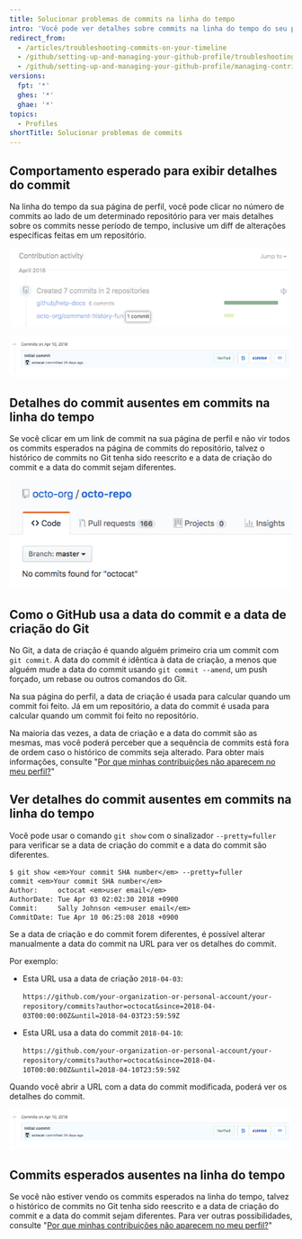 ```yaml
---
title: Solucionar problemas de commits na linha do tempo
intro: 'Você pode ver detalhes sobre commits na linha do tempo do seu perfil. Se os commits esperados não forem exibidos no seu perfil ou você não conseguir encontrar detalhes do commit na sua página de perfil, a data do commit e a data de criação do commit poderão ser diferentes.'
redirect_from:
  - /articles/troubleshooting-commits-on-your-timeline
  - /github/setting-up-and-managing-your-github-profile/troubleshooting-commits-on-your-timeline
  - /github/setting-up-and-managing-your-github-profile/managing-contribution-graphs-on-your-profile/troubleshooting-commits-on-your-timeline
versions:
  fpt: '*'
  ghes: '*'
  ghae: '*'
topics:
  - Profiles
shortTitle: Solucionar problemas de commits
---
```


## Comportamento esperado para exibir detalhes do commit

Na linha do tempo da sua página de perfil, você pode clicar no número de commits ao lado de um determinado repositório para ver mais detalhes sobre os commits nesse período de tempo, inclusive um diff de alterações específicas feitas em um repositório.

![Link de commit na linha do tempo do perfil](/assets/images/help/profile/commit-link-on-profile-timeline.png)

![Detalhes do commit](/assets/images/help/commits/commit-details.png)

## Detalhes do commit ausentes em commits na linha do tempo

Se você clicar em um link de commit na sua página de perfil e não vir todos os commits esperados na página de commits do repositório, talvez o histórico de commits no Git tenha sido reescrito e a data de criação do commit e a data do commit sejam diferentes.

![Página do repositório com mensagem informando que "nenhum commit foi encontrado para octocat"](/assets/images/help/repository/no-commits-found.png)

## Como o GitHub usa a data do commit e a data de criação do Git

No Git, a data de criação é quando alguém primeiro cria um commit com `git commit`. A data do commit é idêntica à data de criação, a menos que alguém mude a data do commit usando `git commit --amend`, um push forçado, um rebase ou outros comandos do Git.

Na sua página do perfil, a data de criação é usada para calcular quando um commit foi feito. Já em um repositório, a data do commit é usada para calcular quando um commit foi feito no repositório.

Na maioria das vezes, a data de criação e a data do commit são as mesmas, mas você poderá perceber que a sequência de commits está fora de ordem caso o histórico de commits seja alterado. Para obter mais informações, consulte "[Por que minhas contribuições não aparecem no meu perfil?](/articles/why-are-my-contributions-not-showing-up-on-my-profile)"

## Ver detalhes do commit ausentes em commits na linha do tempo

Você pode usar o comando `git show` com o sinalizador `--pretty=fuller` para verificar se a data de criação do commit e a data do commit são diferentes.

```shell
$ git show <em>Your commit SHA number</em> --pretty=fuller
commit <em>Your commit SHA number</em>
Author:     octocat <em>user email</em>
AuthorDate: Tue Apr 03 02:02:30 2018 +0900
Commit:     Sally Johnson <em>user email</em>
CommitDate: Tue Apr 10 06:25:08 2018 +0900
```

Se a data de criação e do commit forem diferentes, é possível alterar manualmente a data do commit na URL para ver os detalhes do commit.

Por exemplo:
- Esta URL usa a data de criação `2018-04-03`:

  `https://github.com/your-organization-or-personal-account/your-repository/commits?author=octocat&since=2018-04-03T00:00:00Z&until=2018-04-03T23:59:59Z`
- Esta URL usa a data do commit `2018-04-10`:

  `https://github.com/your-organization-or-personal-account/your-repository/commits?author=octocat&since=2018-04-10T00:00:00Z&until=2018-04-10T23:59:59Z`

Quando você abrir a URL com a data do commit modificada, poderá ver os detalhes do commit.

![Detalhes do commit](/assets/images/help/commits/commit-details.png)

## Commits esperados ausentes na linha do tempo

Se você não estiver vendo os commits esperados na linha do tempo, talvez o histórico de commits no Git tenha sido reescrito e a data de criação do commit e a data do commit sejam diferentes. Para ver outras possibilidades, consulte "[Por que minhas contribuições não aparecem no meu perfil?](/articles/why-are-my-contributions-not-showing-up-on-my-profile)"
